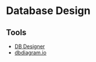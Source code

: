 # Database Design

## Tools

- [DB Designer](https://dbdesigner.net)
- [dbdiagram.io](https://dbdiagram.io)

<!--
https://datensen.com/blog/data-modeling-tools/
-->
